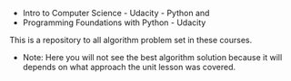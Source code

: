 * Intro to Computer Science - Udacity - Python
and
* Programming Foundations with Python - Udacity


This is a repository to all algorithm problem set in these courses.
* Note: Here you will not see the best algorithm solution because it will depends on what approach the unit lesson was covered.

